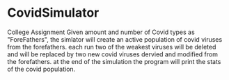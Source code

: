 # CovidSimulator
College Assignment
Given amount and number of Covid types as "ForeFathers", the simlator will create an active population of covid viruses from the forefathers.
each run two of the weakest viruses will be deleted and will be replaced by two new covid viruses dervied and modified from the forefathers.
at the end of the simulation the program will print the stats of the covid population.
